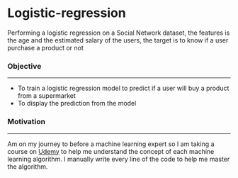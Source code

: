# Logistic-regression
Performing a logistic regression on a Social Network dataset, the features is the age and the estimated salary of the users, the target is to know if a user purchase a product or not 

### Objective 
---
+ To train a logistic regression model to predict if a user will buy a product from a supermarket 
+ To display the prediction from the model 

### Motivation
---
Am on my journey to before a machine learning expert so I am taking a course on [Udemy](https://www.udemy.com/machinelearning/) to help me understand the concept of each machine learning algorithm. I manually write every line of the code to help me master the algorithm.

